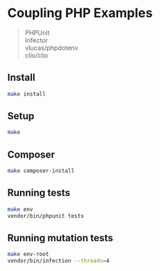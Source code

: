 # Coupling PHP Examples

> PHPUnit  
> Infector  
> vlucas/phpdotenv  
> clio/clio  

## Install

```bash
make install
```

## Setup

```bash
make
```

## Composer

```bash
make composer-install
```

## Running tests

```bash
make env
vendor/bin/phpunit tests
```

## Running mutation tests

```bash
make env-root
vendor/bin/infection --threads=4
```
